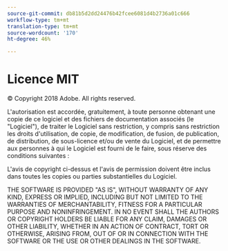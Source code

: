 ```yaml
---
source-git-commit: db81b5d2dd24476b42fcee6081d4b2736a01c666
workflow-type: tm+mt
translation-type: tm+mt
source-wordcount: '170'
ht-degree: 46%

---
```

# Licence MIT

© Copyright 2018 Adobe. All rights reserved.

L&#39;autorisation est accordée, gratuitement, à toute personne obtenant une copie de ce logiciel et des fichiers de documentation associés (le &quot;Logiciel&quot;), de traiter le Logiciel sans restriction, y compris sans restriction les droits d&#39;utilisation, de copie, de modification, de fusion, de publication, de distribution, de sous-licence et/ou de vente du Logiciel, et de permettre aux personnes à qui le Logiciel est fourni de le faire, sous réserve des conditions suivantes :

L&#39;avis de copyright ci-dessus et l&#39;avis de permission doivent être inclus dans toutes les copies ou parties substantielles du Logiciel.

THE SOFTWARE IS PROVIDED &quot;AS IS&quot;, WITHOUT WARRANTY OF ANY KIND,
EXPRESS OR IMPLIED, INCLUDING BUT NOT LIMITED TO THE WARRANTIES OF
MERCHANTABILITY, FITNESS FOR A PARTICULAR PURPOSE AND
NONINFRINGEMENT. IN NO EVENT SHALL THE AUTHORS OR COPYRIGHT HOLDERS BE
LIABLE FOR ANY CLAIM, DAMAGES OR OTHER LIABILITY, WHETHER IN AN ACTION
OF CONTRACT, TORT OR OTHERWISE, ARISING FROM, OUT OF OR IN CONNECTION
WITH THE SOFTWARE OR THE USE OR OTHER DEALINGS IN THE SOFTWARE.

